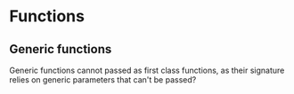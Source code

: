 # Functions

## Generic functions

Generic functions cannot passed as first class functions, as their signature relies on generic parameters that can't be
passed?
